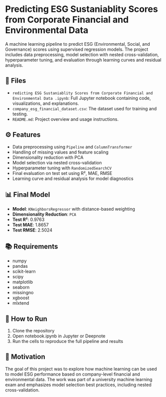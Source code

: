 # Predicting ESG Sustaniablity Scores from Corporate Financial and Environmental Data

A machine learning pipeline to predict ESG (Environmental, Social, and Governance) scores using supervised regression models. The project includes data preprocessing, model selection with nested cross-validation, hyperparameter tuning, and evaluation through learning curves and residual analysis.

## 📂 Files

- `redicting ESG Sustaniablity Scores from Corporate Financial and Environmental Data
.ipynb`: Full Jupyter notebook containing code, visualizations, and explanations.
- `company_esg_financial_dataset.csv`: The dataset used for training and testing.
- `README.md`: Project overview and usage instructions.

## ⚙️ Features

- Data preprocessing using `Pipeline` and `ColumnTransformer`
- Handling of missing values and feature scaling
- Dimensionality reduction with PCA
- Model selection via nested cross-validation
- Hyperparameter tuning with `RandomizedSearchCV`
- Final evaluation on test set using R², MAE, RMSE
- Learning curve and residual analysis for model diagnostics

## 📊 Final Model

- **Model**: `KNeighborsRegressor` with distance-based weighting  
- **Dimensionality Reduction**: `PCA`
- **Test R²**: 0.9763  
- **Test MAE**: 1.8657  
- **Test RMSE**: 2.5024

## 📚 Requirements

- numpy
- pandas
- scikit-learn
- scipy
- matplotlib
- seaborn
- missingno
- xgboost
- mlxtend

## 🚀 How to Run

1. Clone the repository
2. Open notebook.ipynb in Jupyter or Deepnote
3. Run the cells to reproduce the full pipeline and results

## 🧠 Motivation

The goal of this project was to explore how machine learning can be used to model ESG performance based on company-level financial and environmental data. The work was part of a university machine learning exam and emphasizes model selection best practices, including nested cross-validation.
